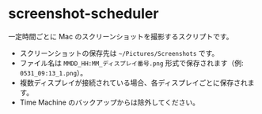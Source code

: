 # screenshot-scheduler

一定時間ごとに Mac のスクリーンショットを撮影するスクリプトです。

- スクリーンショットの保存先は `~/Pictures/Screenshots` です。
- ファイル名は `MMDD_HH:MM_ディスプレイ番号.png` 形式で保存されます（例: `0531_09:13_1.png`）。
- 複数ディスプレイが接続されている場合、各ディスプレイごとに保存されます。
- Time Machine のバックアップからは除外してください。
